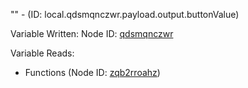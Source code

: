 "" - (ID: local.qdsmqnczwr.payload.output.buttonValue)

Variable Written:
Node ID: [qdsmqnczwr](../nodes/qdsmqnczwr.md)

Variable Reads:
* Functions (Node ID: [zqb2rroahz](../nodes/zqb2rroahz.md))
